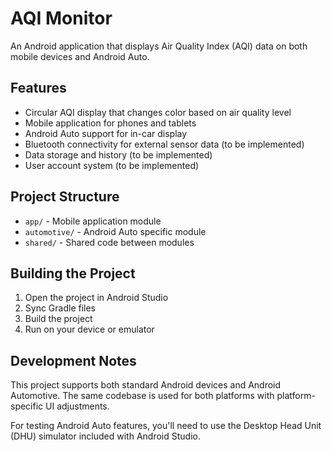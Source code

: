# AQI Monitor

An Android application that displays Air Quality Index (AQI) data on both mobile devices and Android Auto.

## Features

- Circular AQI display that changes color based on air quality level
- Mobile application for phones and tablets
- Android Auto support for in-car display
- Bluetooth connectivity for external sensor data (to be implemented)
- Data storage and history (to be implemented)
- User account system (to be implemented)

## Project Structure

- `app/` - Mobile application module
- `automotive/` - Android Auto specific module
- `shared/` - Shared code between modules

## Building the Project

1. Open the project in Android Studio
2. Sync Gradle files
3. Build the project
4. Run on your device or emulator

## Development Notes

This project supports both standard Android devices and Android Automotive. The same codebase is used for both platforms with platform-specific UI adjustments.

For testing Android Auto features, you'll need to use the Desktop Head Unit (DHU) simulator included with Android Studio.
